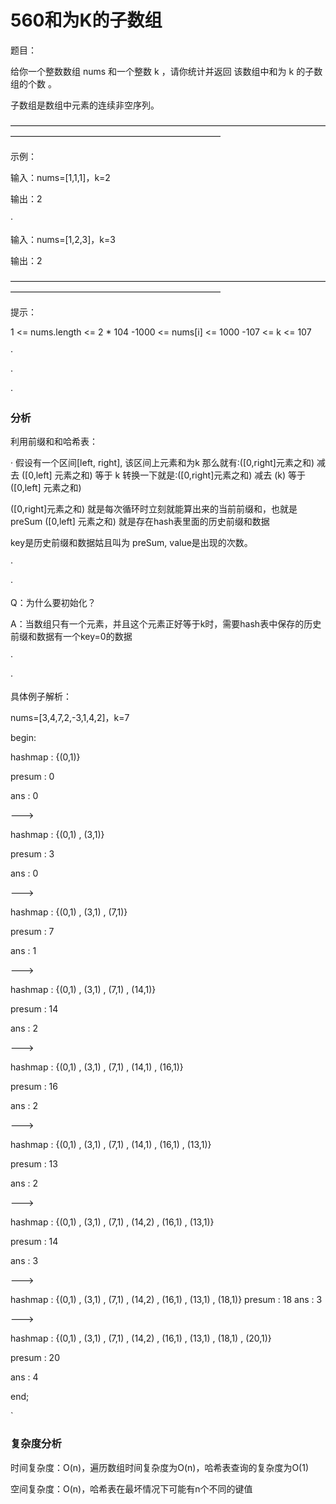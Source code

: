 # 560和为K的子数组

题目：

给你一个整数数组 nums 和一个整数 k ，请你统计并返回 该数组中和为 k 的子数组的个数 。

子数组是数组中元素的连续非空序列。

————————————————————————————————————————————————————————————

示例：

输入：nums=[1,1,1]，k=2

输出：2

·

输入：nums=[1,2,3]，k=3

输出：2

————————————————————————————————————————————————————————————

提示：

1 <= nums.length <= 2 * 104
-1000 <= nums[i] <= 1000
-107 <= k <= 107

·

·

·

### 分析

利用前缀和和哈希表：

·
假设有一个区间[left, right], 该区间上元素和为k
那么就有:([0,right]元素之和)  减去  ([0,left] 元素之和) 等于 k
转换一下就是:([0,right]元素之和)  减去  (k)  等于  ([0,left] 元素之和)

([0,right]元素之和) 就是每次循环时立刻就能算出来的当前前缀和，也就是 preSum
([0,left] 元素之和) 就是存在hash表里面的历史前缀和数据

key是历史前缀和数据姑且叫为 preSum, value是出现的次数。

·

·

Q：为什么要初始化？

A：当数组只有一个元素，并且这个元素正好等于k时，需要hash表中保存的历史前缀和数据有一个key=0的数据

·

·

具体例子解析：

nums=[3,4,7,2,-3,1,4,2]，k=7

begin:

hashmap : {(0,1)}

presum : 0

ans : 0

--->

hashmap : {(0,1) , (3,1)}

presum : 3

ans : 0

--->

hashmap : {(0,1) , (3,1) , (7,1)}

presum : 7

ans : 1

--->

hashmap : {(0,1) , (3,1) , (7,1) , (14,1)}

presum : 14

ans : 2

--->

hashmap : {(0,1) , (3,1) , (7,1) , (14,1) , (16,1)}

presum : 16

ans : 2

--->

hashmap : {(0,1) , (3,1) , (7,1) , (14,1) , (16,1) , (13,1)}

presum : 13

ans : 2

--->

hashmap : {(0,1) , (3,1) , (7,1) , (14,2) , (16,1) , (13,1)}

presum : 14

ans : 3

--->

hashmap : {(0,1) , (3,1) , (7,1) , (14,2) , (16,1) , (13,1) , (18,1)}
presum : 18
ans : 3

--->

hashmap : {(0,1) , (3,1) , (7,1) , (14,2) , (16,1) , (13,1) , (18,1) , (20,1)}

presum : 20

ans : 4

end;

`

### 复杂度分析

时间复杂度：O(n)，遍历数组时间复杂度为O(n)，哈希表查询的复杂度为O(1)

空间复杂度：O(n)，哈希表在最坏情况下可能有n个不同的键值


